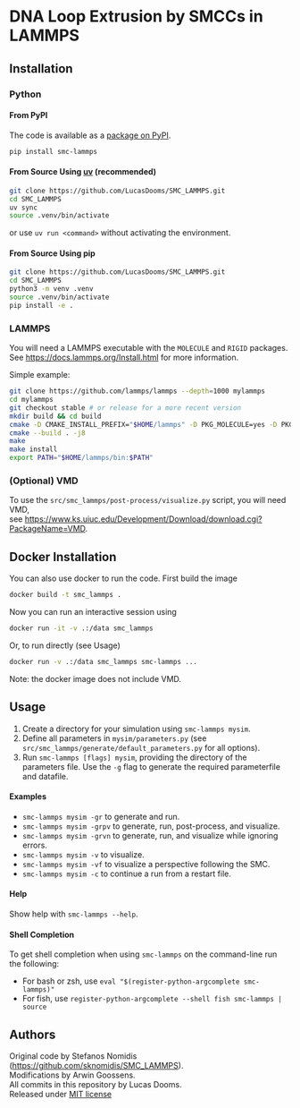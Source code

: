 # DNA Loop Extrusion by SMCCs in LAMMPS

## Installation

### Python

#### From PyPI

The code is available as a [package on PyPI](https://pypi.org/project/smc-lammps/).
```sh
pip install smc-lammps
```

#### From Source Using [uv](https://docs.astral.sh/uv/getting-started/installation/) (recommended)
```sh
git clone https://github.com/LucasDooms/SMC_LAMMPS.git
cd SMC_LAMMPS
uv sync
source .venv/bin/activate
```
or use `uv run <command>` without activating the environment.

#### From Source Using pip
```sh
git clone https://github.com/LucasDooms/SMC_LAMMPS.git
cd SMC_LAMMPS
python3 -m venv .venv
source .venv/bin/activate
pip install -e .
```

### LAMMPS

You will need a LAMMPS executable with the `MOLECULE` and `RIGID` packages.  
See https://docs.lammps.org/Install.html for more information.

Simple example:
```sh
git clone https://github.com/lammps/lammps --depth=1000 mylammps
cd mylammps
git checkout stable # or release for a more recent version
mkdir build && cd build
cmake -D CMAKE_INSTALL_PREFIX="$HOME/lammps" -D PKG_MOLECULE=yes -D PKG_RIGID=yes ../cmake
cmake --build . -j8
make
make install
export PATH="$HOME/lammps/bin:$PATH"
```

### (Optional) VMD

To use the `src/smc_lammps/post-process/visualize.py` script, you will need VMD,  
see https://www.ks.uiuc.edu/Development/Download/download.cgi?PackageName=VMD.

## Docker Installation

You can also use docker to run the code. First build the image
```sh
docker build -t smc_lammps .
```
Now you can run an interactive session using
```sh
docker run -it -v .:/data smc_lammps
```
Or, to run directly (see Usage)
```sh
docker run -v .:/data smc_lammps smc-lammps ...
```

Note: the docker image does not include VMD.

## Usage

1. Create a directory for your simulation using `smc-lammps mysim`.
2. Define all parameters in `mysim/parameters.py` (see `src/smc_lammps/generate/default_parameters.py` for all options).
3. Run `smc-lammps [flags] mysim`, providing the directory of the parameters file. Use the `-g` flag to generate the required parameterfile and datafile.

#### Examples
- `smc-lammps mysim -gr`   to generate and run.
- `smc-lammps mysim -grpv` to generate, run, post-process, and visualize.
- `smc-lammps mysim -grvn` to generate, run, and visualize while ignoring errors.
- `smc-lammps mysim -v`    to visualize.
- `smc-lammps mysim -vf`   to visualize a perspective following the SMC.
- `smc-lammps mysim -c`    to continue a run from a restart file.

#### Help
Show help with `smc-lammps --help`.

#### Shell Completion
To get shell completion when using `smc-lammps` on the command-line run the following:
 - For bash or zsh, use `eval "$(register-python-argcomplete smc-lammps)"`
 - For fish, use `register-python-argcomplete --shell fish smc-lammps | source`


## Authors

Original code by Stefanos Nomidis (https://github.com/sknomidis/SMC_LAMMPS).  
Modifications by Arwin Goossens.  
All commits in this repository by Lucas Dooms.  
Released under [MIT license](LICENSE)
